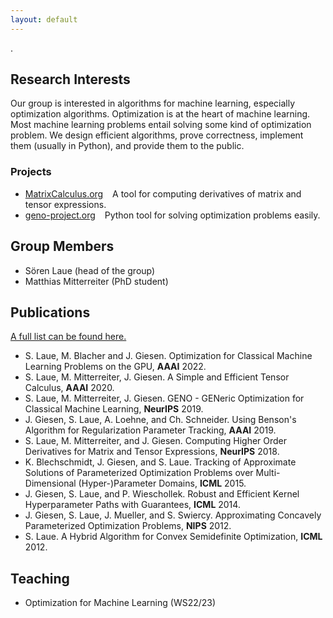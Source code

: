 ```yaml
---
layout: default
---
```


.

## Research Interests

Our group is interested in algorithms for machine learning, especially optimization algorithms. Optimization is at the heart of machine learning. Most machine learning problems entail solving some kind of optimization problem. We design efficient algorithms, prove correctness, implement them (usually in Python), and provide them to the public.

### Projects

* [MatrixCalculus.org](https://www.MatrixCalculus.org) &ensp; A tool for computing derivatives of matrix and tensor expressions.
* [geno-project.org](https://www.geno-project.org) &ensp; Python tool for solving optimization problems easily.

## Group Members

* Sören Laue (head of the group)
* Matthias Mitterreiter (PhD student)

## Publications

[A full list can be found here.](./publications.html)

* S. Laue, M. Blacher and J. Giesen. Optimization for Classical Machine Learning Problems on the GPU, **AAAI** 2022.
* S. Laue, M. Mitterreiter, J. Giesen. A Simple and Efficient Tensor Calculus, **AAAI** 2020.
* S. Laue, M. Mitterreiter, J. Giesen. GENO - GENeric Optimization for Classical Machine Learning, **NeurIPS** 2019.
* J. Giesen, S. Laue, A. Loehne, and Ch. Schneider. Using Benson's Algorithm for Regularization Parameter Tracking, **AAAI** 2019.
* S. Laue, M. Mitterreiter, and J. Giesen. Computing Higher Order Derivatives for Matrix and Tensor Expressions, **NeurIPS** 2018.
* K. Blechschmidt, J. Giesen, and S. Laue. Tracking of Approximate Solutions of Parameterized Optimization Problems over Multi-Dimensional (Hyper-)Parameter Domains, **ICML** 2015.
* J. Giesen, S. Laue, and P. Wieschollek. Robust and Efficient Kernel Hyperparameter Paths with Guarantees, **ICML** 2014.
* J. Giesen, S. Laue, J. Mueller, and S. Swiercy. Approximating Concavely Parameterized Optimization Problems, **NIPS** 2012.
* S. Laue. A Hybrid Algorithm for Convex Semidefinite Optimization, **ICML** 2012.

## Teaching

* Optimization for Machine Learning (WS22/23)
